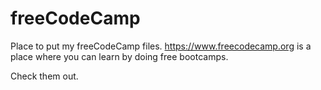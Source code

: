 # freeCodeCamp
Place to put my freeCodeCamp files.
https://www.freecodecamp.org is a place where you can learn by doing free bootcamps.

Check them out.
